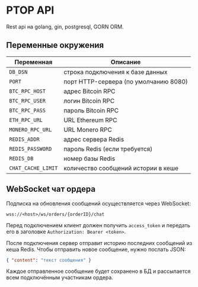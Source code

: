 # PTOP API

Rest api на golang, gin, postgresql, GORN ORM.

## Переменные окружения

| Переменная | Описание |
|------------|----------|
| `DB_DSN` | строка подключения к базе данных |
| `PORT` | порт HTTP-сервера (по умолчанию 8080) |
| `BTC_RPC_HOST` | адрес Bitcoin RPC |
| `BTC_RPC_USER` | логин Bitcoin RPC |
| `BTC_RPC_PASS` | пароль Bitcoin RPC |
| `ETH_RPC_URL` | URL Ethereum RPC |
| `MONERO_RPC_URL` | URL Monero RPC |
| `REDIS_ADDR` | адрес сервера Redis |
| `REDIS_PASSWORD` | пароль Redis (если требуется) |
| `REDIS_DB` | номер базы Redis |
| `CHAT_CACHE_LIMIT` | количество сообщений истории в кешe |

## WebSocket чат ордера

Подписка на обновления сообщений осуществляется через WebSocket:

```
wss://<host>/ws/orders/{orderID}/chat
```

Перед подключением клиент должен получить `access_token` и передать его в заголовке `Authorization: Bearer <token>`.

После подключения сервер отправит историю последних сообщений из кеша Redis. Чтобы отправить новое сообщение, нужно послать JSON:

```json
{ "content": "текст сообщения" }
```

Каждое отправленное сообщение будет сохранено в БД и рассылается всем подключённым участникам ордера.

